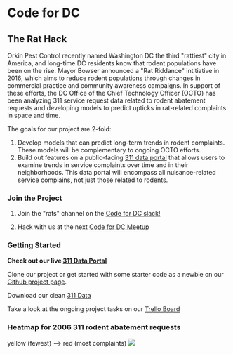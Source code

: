 # Code for DC

## The Rat Hack

Orkin Pest Control recently named Washington DC the third "rattiest" city in America, and long-time DC residents know that rodent populations have been on the rise. Mayor Bowser announced a "Rat Riddance" intitiative in 2016, which aims to reduce rodent populations through changes in commercial practice and community awareness campaigns. In support of these efforts, the DC Office of the Chief Technology Officer (OCTO) has been analyzing 311 service request data related to rodent abatement requests and developing models to predict upticks in rat-related complaints in space and time.

The goals for our project are 2-fold:
  1. Develop models that can predict long-term trends in rodent complaints. These models will be complementary to ongoing OCTO efforts.
  2. Build out features on a public-facing [311 data portal](http://dc311portal.codefordc.org/) that allows users to examine trends in service complaints over time and in their neighborhoods. This data portal will encompass all nuisance-related service complains, not just those related to rodents.

### Join the Project

1. Join the "rats" channel on the [Code for DC slack!](https://codefordc.org/joinslack)

2. Hack with us at the next [Code for DC Meetup](https://www.meetup.com/Code-for-DC/)

### Getting Started
**Check out our live [311 Data Portal](http://dc311portal.codefordc.org/)**

Clone our project or get started with some starter code as a newbie on our [Github project page](https://github.com/eclee25/the-rat-hack).

Download our clean [311 Data](https://www.dropbox.com/sh/4j7q53lltasez3h/AACTJgmlkmKE9zlPp1ndYu9Va?dl=0)

Take a look at the ongoing project tasks on our [Trello Board](https://trello.com/b/1u5zLyEJ/code-for-dc-rats)

### Heatmap for 2006 311 rodent abatement requests 
yellow (fewest) --> red (most complaints)
![](images/allrecords311censusTract.png?raw=true) 
